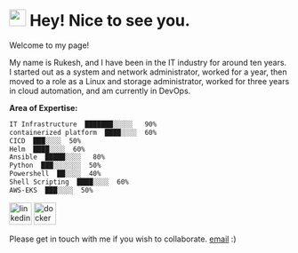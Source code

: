 <h1><img src="https://emojis.slackmojis.com/emojis/images/1531849430/4246/blob-sunglasses.gif?1531849430" width="30"/> Hey! Nice to see you.</h1>


<p>Welcome to my page! </br> 

My name is Rukesh, and I have been in the IT industry for around ten years. I started out as a system and network administrator, worked for a year, then moved to a role as a Linux and storage administrator, worked for three years in cloud automation, and am currently in DevOps.



**Area of Expertise:**
```txt
IT Infrastructure  ███████░░░░░   90%
containerized platform  ████░░░░  60%
CICD  ███░░░░  50%
Helm  ████░░░░  60%
Ansible  █████░░░░   80%
Python  ███░░░░░░░  50%
Powershell  ██░░░░  40%
Shell Scripting  ████░░░░  60%
AWS-EKS  ███░░░░  50%
```

[<img src='https://cdn.jsdelivr.net/npm/simple-icons@3.0.1/icons/linkedin.svg' alt='linkedin' height='40'>](https://www.linkedin.com/in/rukeshkumarb//)   [<img src='https://cdn.jsdelivr.net/npm/simple-icons@3.0.1/icons/docker.svg' alt='docker' height='40'>](https://hub.docker.com/repository/docker/rukeshkumarb/java-app/general)

Please get in touch with me if you wish to collaborate. [email](mailto:rukeshkumarb@gmail.com) :)

